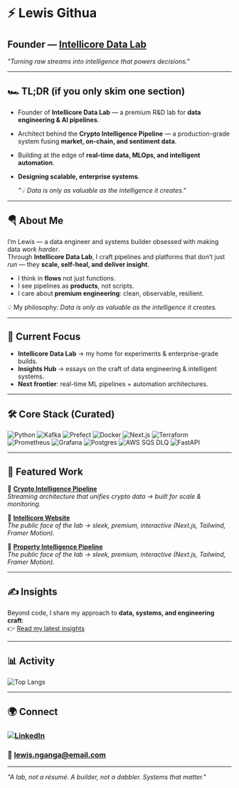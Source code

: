 # ⚡ Lewis Githua 
## Founder — [Intellicore Data Lab](https://intellicore-data-labs.vercel.app)  
*"Turning raw streams into intelligence that powers decisions."*  

---

## 🏎️ TL;DR (if you only skim one section)
- Founder of **Intellicore Data Lab** — a premium R&D lab for **data engineering & AI pipelines**.  
- Architect behind the **Crypto Intelligence Pipeline** — a production-grade system fusing **market, on-chain, and sentiment data**.  
- Building at the edge of **real-time data, MLOps, and intelligent automation**.  
- **Designing scalable, enterprise systems**.

  *"💡 Data is only as valuable as the intelligence it creates."*

---

## 🪂 About Me
I’m Lewis — a data engineer and systems builder obsessed with making data *work harder*.  
Through **Intellicore Data Lab**, I craft pipelines and platforms that don’t just *run* — they **scale, self-heal, and deliver insight**.  

- I think in **flows** not just functions.  
- I see pipelines as **products**, not scripts.  
- I care about **premium engineering**: clean, observable, resilient.  

💡 My philosophy: *Data is only as valuable as the intelligence it creates.*  

---

## 🔭 Current Focus
- **Intellicore Data Lab** → my home for experiments & enterprise-grade builds.  
- **Insights Hub** → essays on the craft of data engineering & intelligent systems.  
- **Next frontier**: real-time ML pipelines + automation architectures.  

---

## 🛠️ Core Stack (Curated)
![Python](https://img.shields.io/badge/-Python-3776AB?logo=python&logoColor=white)
![Kafka](https://img.shields.io/badge/-Kafka-231F20?logo=apachekafka&logoColor=white)
![Prefect](https://img.shields.io/badge/-Prefect-0A3E5E?logo=prefect&logoColor=white)
![Docker](https://img.shields.io/badge/-Docker-2496ED?logo=docker&logoColor=white)
![Next.js](https://img.shields.io/badge/-Next.js-000000?logo=nextdotjs&logoColor=white)
![Terraform](https://img.shields.io/badge/-Terraform-623CE4?logo=terraform&logoColor=white)
![Prometheus](https://img.shields.io/badge/-Prometheus-E6522C?logo=prometheus&logoColor=white)
![Grafana](https://img.shields.io/badge/-Grafana-F46800?logo=grafana&logoColor=white)
![Postgres](https://img.shields.io/badge/-Postgres-4169E1?logo=postgresql&logoColor=white)
![AWS SQS DLQ](https://img.shields.io/badge/-AWS%20SQS%20DLQ-FF9900?logo=amazonaws&logoColor=white)
![FastAPI](https://img.shields.io/badge/-FastAPI-009688?logo=fastapi&logoColor=white)


---

## 📂 Featured Work
🔹 [**Crypto Intelligence Pipeline**](https://github.com/Lewingtonnn/crypto-intelligence)  
*Streaming architecture that unifies crypto data → built for scale & monitoring.*  

🔹 [**Intellicore Website**](https://github.com/Lewingtonnn/intellicore-website)  
*The public face of the lab → sleek, premium, interactive (Next.js, Tailwind, Framer Motion).* 

🔹 [**Property Intelligence Pipeline**](https://github.com/Lewingtonnn/Property-Intelligence-Pipeline)  
*The public face of the lab → sleek, premium, interactive (Next.js, Tailwind, Framer Motion).*  


---

## ✍️ Insights
Beyond code, I share my approach to **data, systems, and engineering craft**:  
👉 [Read my latest insights](https://intellicore-data-labs.vercel.app/insights)  

---

## 📊 Activity
![Top Langs](https://github-readme-stats.vercel.app/api/top-langs/?username=Lewingtonnn&layout=compact&theme=radical)

---

## 🌍 Connect
### [![LinkedIn](https://img.shields.io/badge/-LinkedIn-0A66C2?logo=linkedin&logoColor=white)](https://linkedin.com/in/lewis-githua)  
### 📧 lewis.nganga@email.com  

---
*"A lab, not a résumé. A builder, not a dabbler. Systems that matter."*
